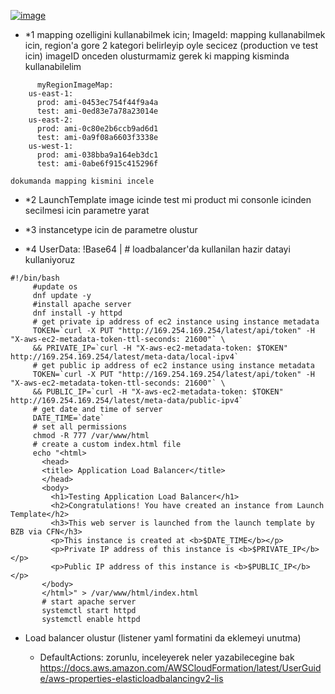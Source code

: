 
<a href="https://ibb.co/bPtq5WV"><img src="https://i.ibb.co/CzLNK1y/image.png" alt="image" border="0" /></a>

- *1  mapping ozelligini kullanabilmek icin; 
    ImageId: mapping kullanabilmek icin, region'a gore 2 kategori belirleyip oyle secicez (production ve test icin)
    imageID onceden olusturmamiz gerek ki mapping kisminda kullanabilelim
```
      myRegionImageMap:
    us-east-1:
      prod: ami-0453ec754f44f9a4a
      test: ami-0ed83e7a78a23014e
    us-east-2:
      prod: ami-0c80e2b6ccb9ad6d1
      test: ami-0a9f08a6603f3338e
    us-west-1:
      prod: ami-038bba9a164eb3dc1
      test: ami-0abe6f915c415296f
```

    dokumanda mapping kismini incele

- *2 LaunchTemplate image icinde test mi product mi consonle icinden secilmesi icin parametre yarat

- *3 instancetype icin de parametre olustur 

- *4 UserData: !Base64 |   # loadbalancer'da kullanilan hazir datayi kullaniyoruz 
```
#!/bin/bash
     #update os
     dnf update -y
     #install apache server
     dnf install -y httpd
     # get private ip address of ec2 instance using instance metadata
     TOKEN=`curl -X PUT "http://169.254.169.254/latest/api/token" -H "X-aws-ec2-metadata-token-ttl-seconds: 21600"` \
     && PRIVATE_IP=`curl -H "X-aws-ec2-metadata-token: $TOKEN" http://169.254.169.254/latest/meta-data/local-ipv4`
     # get public ip address of ec2 instance using instance metadata
     TOKEN=`curl -X PUT "http://169.254.169.254/latest/api/token" -H "X-aws-ec2-metadata-token-ttl-seconds: 21600"` \
     && PUBLIC_IP=`curl -H "X-aws-ec2-metadata-token: $TOKEN" http://169.254.169.254/latest/meta-data/public-ipv4`
     # get date and time of server
     DATE_TIME=`date`
     # set all permissions
     chmod -R 777 /var/www/html
     # create a custom index.html file
     echo "<html>
       <head>
       <title> Application Load Balancer</title>
       </head>
       <body>
         <h1>Testing Application Load Balancer</h1>
         <h2>Congratulations! You have created an instance from Launch Template</h2>
         <h3>This web server is launched from the launch template by BZB via CFN</h3>
         <p>This instance is created at <b>$DATE_TIME</b></p>
         <p>Private IP address of this instance is <b>$PRIVATE_IP</b></p>
         <p>Public IP address of this instance is <b>$PUBLIC_IP</b></p>
       </body>
       </html>" > /var/www/html/index.html
       # start apache server
       systemctl start httpd
       systemctl enable httpd

```

- Load balancer olustur
 (listener yaml formatini da eklemeyi unutma)

    - DefaultActions: zorunlu, inceleyerek neler yazabilecegine bak 
    https://docs.aws.amazon.com/AWSCloudFormation/latest/UserGuide/aws-properties-elasticloadbalancingv2-lis
